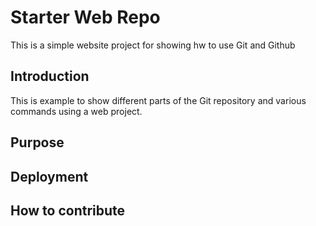 # Starter Web Repo
This is a simple website project for showing hw to use Git and Github
## Introduction
This is example to show different parts of the Git repository and various commands using a web project.


## Purpose

## Deployment

## How to contribute

